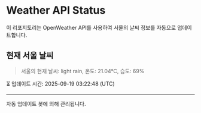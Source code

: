 
# Weather API Status

이 리포지토리는 OpenWeather API를 사용하여 서울의 날씨 정보를 자동으로 업데이트합니다.

## 현재 서울 날씨
> 서울의 현재 날씨: light rain, 온도: 21.04°C, 습도: 69%

⏳ 업데이트 시간: 2025-09-19 03:22:48 (UTC)

---
자동 업데이트 봇에 의해 관리됩니다.
